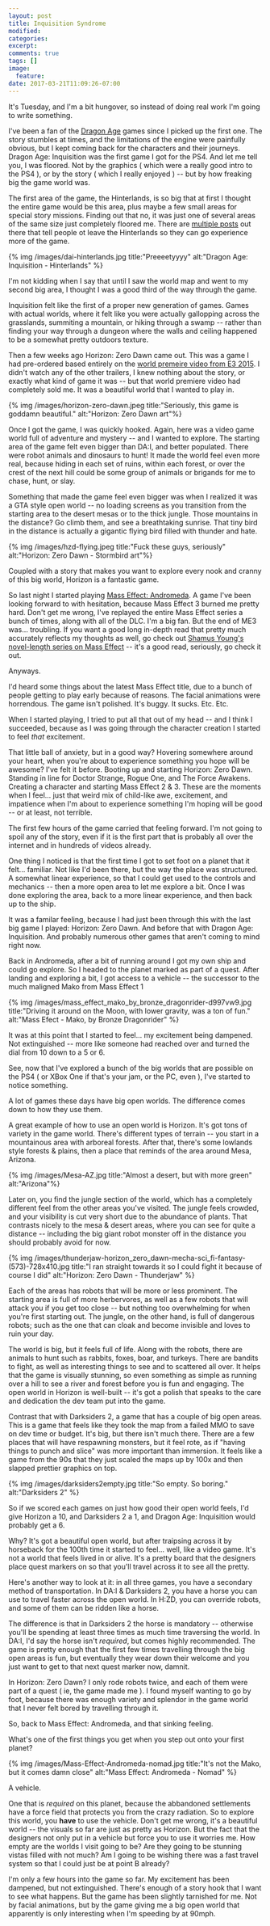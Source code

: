 ```yaml
---
layout: post
title: Inquisition Syndrome
modified:
categories: 
excerpt:
comments: true
tags: []
image:
  feature:
date: 2017-03-21T11:09:26-07:00
---
```


It's Tuesday, and I'm a bit hungover, so instead of doing real work I'm going to
write something.

I've been a fan of the [Dragon Age](http://dragonage.wikia.com/wiki/Dragon_Age_Wiki) games since I picked up the first
one. The story stumbles at times, and the limitations of the engine were
painfully obvious, but I kept coming back for the characters and their
journeys. Dragon Age: Inquisition was the first game I got for the PS4. And let
me tell you, I was floored. Not by the graphics ( which were a really good intro
to the PS4 ), or by the story ( which I really enjoyed ) -- but by how freaking
big the game world was.

The first area of the game, the Hinterlands, is so big that at first I thought
the entire game would be this area, plus maybe a few small areas for special
story missions. Finding out that no, it was just one of several areas of the
same size just completely floored me. There
are
[multiple posts](http://kotaku.com/psa-if-youre-playing-dragon-age-leave-the-hinterlands-1661855879) out
there that tell people ot leave the Hinterlands so they can go experience more
of the game.

{% img /images/dai-hinterlands.jpg title:"Preeeetyyyy" alt:"Dragon Age:
Inquisition - Hinterlands"       %}

I'm not kidding when I say that until I saw the world map and went to my second
big area, I thought I was a good third of the way through the game.

Inquisition felt like the first of a proper new generation of games. Games with
actual worlds, where it felt like you were actually gallopping across the
grasslands, summiting a mountain, or hiking through a swamp -- rather than
finding your way through a dungeon where the walls and ceiling happened to be a
somewhat pretty outdoors texture.

Then a few weeks ago Horizon: Zero Dawn came out. This was a game I had
pre-ordered based entirely on
the
[world premeire video from E3 2015](https://www.youtube.com/watch?v=qAS9VO8qoKM). I
didn't watch any of the other trailers, I knew nothing about the story, or
exactly what kind of game it was -- but that world premiere video had completely
sold me. It was a beautiful world that I wanted to play in.

{% img /images/horizon-zero-dawn.jpeg title:"Seriously, this game is goddamn beautiful." alt:"Horizon: Zero Dawn art"%}

Once I got the game, I was quickly hooked. Again, here was a video game world
full of adventure and mystery -- and I wanted to explore. The starting area of
the game felt even bigger than DA:I, and better populated. There were robot
animals and dinosaurs to hunt! It made the world feel even more real, because
hiding in each set of ruins, within each forest, or over the crest of the next
hill could be some group of animals or brigands for me to chase, hunt, or slay.

Something that made the game feel even bigger was when I realized it was a GTA
style open world -- no loading screens as you transition from the starting area
to the desert mesas or to the thick jungle. Those mountains in the distance? Go
climb them, and see a breathtaking sunrise. That tiny bird in the distance is
actually a gigantic flying bird filled with thunder and hate.

{% img /images/hzd-flying.jpeg title:"Fuck these guys, seriously" alt:"Horizon: Zero Dawn - Stormbird art"%}

Coupled with a story that makes you want to explore every nook and cranny of
this big world, Horizon is a fantastic game.

So last night I started
playing
[Mass Effect: Andromeda](https://en.wikipedia.org/wiki/Mass_Effect:_Andromeda). A
game I've been looking forward to with hesitation, because Mass Effect 3 burned
me pretty hard. Don't get me wrong, I've replayed the entire Mass Effect series
a bunch of times, along with all of the DLC. I'm a big fan. But the end of ME3
was... troubling. If you want a good long in-depth read that pretty much
accurately reflects my thoughts as well, go check out [Shamus Young's novel-length
series on Mass Effect](http://www.shamusyoung.com/twentysidedtale/?p=27792) --
it's a good read, seriously, go check it out.

Anyways.

I'd heard some things about the latest Mass Effect title, due to a bunch of
people getting to play early because of reasons. The facial animations were
horrendous. The game isn't polished. It's buggy. It sucks. Etc. Etc.

When I started playing, I tried to put all that out of my head -- and I think I
succeeded, because as I was going through the character creation I started to
feel _that_ excitement. 

That little ball of anxiety, but in a good way? Hovering somewhere around your
heart, when you're about to experience something you hope will be awesome? I've
felt it before. Booting up and starting Horizon: Zero Dawn. Standing in line for
Doctor Strange, Rogue One, and The Force Awakens. Creating a character and
starting Mass Effect 2 & 3. These are the moments when I feel... just that weird
mix of child-like awe, excitement, and impatience when I'm about to experience
something I'm hoping will be good -- or at least, not terrible.

The first few hours of the game carried that feeling forward. I'm not going to
spoil any of the story, even if it is the first part that is probably all over
the internet and in hundreds of videos already.

One thing I noticed is that the first time I got to set foot on a planet that it
felt... familiar. Not like I'd been there, but the way the place was
structured. A somewhat linear experience, so that I could get used to the
controls and mechanics -- then a more open area to let me explore a bit. Once I
was done exploring the area, back to a more linear experience, and then back up
to the ship. 

It was a familar feeling, because I had just been through this with the last big
game I played: Horizon: Zero Dawn. And before that with Dragon Age:
Inquisition. And probably numerous other games that aren't coming to mind right
now. 

Back in Andromeda, after a bit of running around I got my own ship and could go
explore. So I headed to the planet marked as part of a quest. After landing and
exploring a bit, I got access to a vehicle -- the successor to the much maligned
Mako from Mass Effect 1

{% img /images/mass_effect_mako_by_bronze_dragonrider-d997vw9.jpg title:"Driving
it around on the Moon, with lower gravity, was a ton of fun." alt:"Mass Efect -
Mako, by Bronze Dragonrider"      %}

It was at this point that I started to feel... my excitement being dampened. Not
extinguished -- more like someone had reached over and turned the dial from 10
down to a 5 or 6.

See, now that I've explored a bunch of the big worlds that are possible on the
PS4 ( or XBox One if that's your jam, or the PC, even ), I've started to notice
something.

A lot of games these days have big open worlds. The difference comes down to how
they use them.

A great example of how to use an open world is Horizon. It's got tons of variety
in the game world. There's different types of terrain -- you start in a
mountainous area with arboreal forests. After that, there's some lowlands style
forests & plains, then a place that reminds of the area around Mesa, Arizona.

{% img /images/Mesa-AZ.jpg title:"Almost a desert, but with more green" alt:"Arizona"%}

Later on, you find the jungle section of the world, which has a completely
different feel from the other areas you've visited. The jungle feels crowded,
and your visibility is cut very short due to the abundance of plants. That
contrasts nicely to the mesa & desert areas, where you can see for quite a
distance -- including the big giant robot monster off in the distance you should
probably avoid for now.

{% img
/images/thunderjaw-horizon_zero_dawn-mecha-sci_fi-fantasy-(573)-728x410.jpg
title:"I ran straight towards it so I could fight it because of course I did"
alt:"Horizon: Zero Dawn - Thunderjaw"       %}

Each of the areas has robots that will be more or less prominent. The starting
area is full of more herbervores, as well as a few robots that will attack you
if you get too close -- but nothing too overwhelming for when you're first
starting out. The jungle, on the other hand, is full of dangerous robots; such
as the one that can cloak and become invisible and loves to ruin your day.

The world is big, but it feels full of life. Along with the robots, there are
animals to hunt such as rabbits, foxes, boar, and turkeys. There are bandits to
fight, as well as interesting things to see and to scattered all over. It helps
that the game is visually stunning, so even something as simple as running over
a hill to see a river and forest before you is fun and engaging. The open world
in Horizon is well-built -- it's got a polish that speaks to the care and
dedication the dev team put into the game.

Contrast that with Darksiders 2, a game that has a couple of big open
areas. This is a game that feels like they took the map from a failed MMO to
save on dev time or budget. It's big, but there isn't much there. There are a
few places that will have respawning monsters, but it feel rote, as if "having
things to punch and slice" was more important than immersion. It feels like a
game from the 90s that they just scaled the maps up by 100x and then slapped
prettier graphics on top.

{% img /images/darksiders2empty.jpg title:"So empty. So boring." alt:"Darksiders 2" %}

So if we scored each games on just how good their open world feels, I'd give
Horizon a 10, and Darksiders 2 a 1, and Dragon Age: Inquisition would probably
get a 6. 

Why? It's got a beautiful open world, but after traipsing across it by horseback
for the 100th time it started to feel... well, like a video game. It's not a
world that feels lived in or alive. It's a pretty board that the designers place
quest markers on so that you'll travel across it to see all the pretty.

Here's another way to look at it: in all three games, you have a secondary
method of transportation. In DA:I & Darksiders 2, you have a horse you can use
to travel faster across the open world. In H:ZD, you can override robots, and
some of them can be ridden like a horse. 

The difference is that in Darksiders 2 the horse is mandatory -- otherwise
you'll be spending at least three times as much time traversing the world. In
DA:I, I'd say the horse isn't _required_, but comes highly recommended. The game
is pretty enough that the first few times travelling through the big open areas
is fun, but eventually they wear down their welcome and you just want to get to
that next quest marker now, damnit.

In Horizon: Zero Dawn? I only rode robots twice, and each of them were part of a
quest ( ie, the game made me ). I found myself wanting to go by foot, because
there was enough variety and splendor in the game world that I never felt bored
by travelling through it.

So, back to Mass Effect: Andromeda, and that sinking feeling.

What's one of the first things you get when you step out onto your first planet?

{% img /images/Mass-Effect-Andromeda-nomad.jpg title:"It's not the Mako, but it
comes damn close" alt:"Mass Effect: Andromeda - Nomad"   %}

A vehicle.

One that is _required_ on this planet, because the abbandoned settlements have a
force field that protects you from the crazy radiation. So to explore this
world, you **have** to use the vehicle. Don't get me wrong, it's a beautiful
world -- the visuals so far are just as pretty as Horizon. But the fact that the
designers not only put in a vehicle but force you to use it worries me. How
empty are the worlds I visit going to be? Are they going to be stunning vistas
filled with not much? Am I going to be wishing there was a fast travel system so
that I could just be at point B already?

I'm only a few hours into the game so far. My excitement has been dampened, but
not extinguished. There's enough of a story hook that I want to see what
happens. But the game has been slightly tarnished for me. Not by facial
animations, but by the game giving me a big open world that apparently is only
interesting when I'm speeding by at 90mph.


